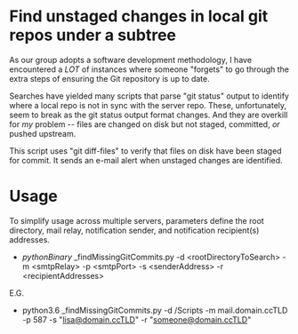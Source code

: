 # Find unstaged changes in local git repos under a subtree
As our group adopts a software development methodology, I have encountered a *LOT* of instances where someone "forgets" to go through the extra steps of ensuring the Git repository is up to date.

Searches have yielded many scripts that parse "git status" output to identify where a local repo is not in sync with the server repo. These, unfortunately, seem to break as the git status output format changes. And they are overkill for *my* problem -- files are changed on disk but not staged, committed, *or* pushed upstream.

This script uses "git diff-files" to verify that files on disk have been staged for commit. It sends an e-mail alert when unstaged changes are identified. 

# Usage
To simplify usage across multiple servers, parameters define the root directory, mail relay, notification sender, and notification recipient(s) addresses. 
* *pythonBinary* _findMissingGitCommits.py -d \<rootDirectoryToSearch\> -m \<smtpRelay\> -p \<smtpPort\> -s \<senderAddress\> -r \<recipientAddresses\>
     
E.G.
* python3.6 _findMissingGitCommits.py -d /Scripts -m mail.domain.ccTLD -p 587 -s "lisa@domain.ccTLD" -r "someone@domain.ccTLD"
     

